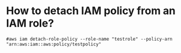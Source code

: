 # How to detach IAM policy from an IAM role?

```
#aws iam detach-role-policy --role-name "testrole" --policy-arn "arn:aws:iam::aws:policy/testpolicy"
```